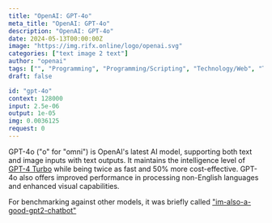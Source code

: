 ```yaml
---
title: "OpenAI: GPT-4o"
meta_title: "OpenAI: GPT-4o"
description: "OpenAI: GPT-4o"
date: 2024-05-13T00:00:00Z
image: "https://img.rifx.online/logo/openai.svg"
categories: ["text image 2 text"]
author: "openai"
tags: ["", "Programming", "Programming/Scripting", "Technology/Web", "Technology"]
draft: false

id: "gpt-4o"
context: 128000
input: 2.5e-06
output: 1e-05
img: 0.0036125
request: 0
---
```


GPT-4o ("o" for "omni") is OpenAI's latest AI model, supporting both text and image inputs with text outputs. It maintains the intelligence level of [GPT-4 Turbo](/openai/gpt-4-turbo) while being twice as fast and 50% more cost-effective. GPT-4o also offers improved performance in processing non-English languages and enhanced visual capabilities.

For benchmarking against other models, it was briefly called ["im-also-a-good-gpt2-chatbot"](https://twitter.com/LiamFedus/status/1790064963966370209)

